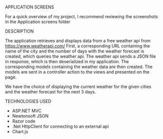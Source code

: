 APPLICATION SCREENS

For a quick overview of my project, I recommend reviewing the screenshots in the Application screens folder

DESCRIPTION

The application retrieves and displays data from a free weather api from https://www.weatherapi.com/ First, a corresponding URL containing the name of the city and the number of days with the weather forecast is created, which queries the weather api. The weather api sends a JSON file in response, which is then deserialized in my application. The corresponding models containing the weather data are then created. The models are sent in a controller action to the views and presented on the page.

We have the choice of displaying the current weather for the given cities and the weather forecast for the next 3 days. 

TECHNOLOGIES USED
- ASP.NET MVC
- Newtonsoft JSON
- Razor code
- .Net HttpClient for connecting to an external api
- Chart.js
